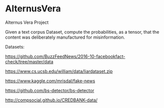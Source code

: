 # AlternusVera
Alternus Vera Project

Given a text corpus Dataset, compute the probabilities, as a tensor, that the content was deliberately manufactured for misinformation.

Datasets:

https://github.com/BuzzFeedNews/2016-10-facebookfact-check/tree/master/data 

https://www.cs.ucsb.edu/william/data/liardataset.zip 

https://www.kaggle.com/mrisdal/fake-news

https://github.com/bs-detector/bs-detector 

http://compsocial.github.io/CREDBANK-data/


